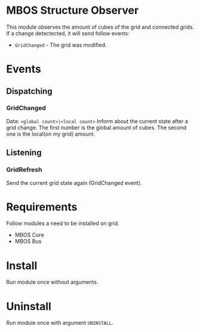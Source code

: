 # MBOS Structure Observer
This module observes the amount of cubes of the grid and connected grids.
If a change detectected, it will send follow events:
* `GridChanged` - The grid was modified.

# Events
## Dispatching
### GridChanged
Data: `<global count>|<local count>`
Inform about the current state after a grid change.
The first number is the global amount of cubes. The second one is the local(on my grid) amount.

## Listening
### GridRefresh
Send the current grid state again (GridChanged event).

# Requirements
Follow modules a need to be installed on grid.
* MBOS Core
* MBOS Bus

# Install
Run module once without arguments.

# Uninstall
Run module once with argument `UNINSTALL`.